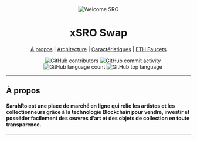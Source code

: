 <div>
<div align="center">
  <img alt="Welcome SRO" src="https://ipfs.io/ipfs/QmbdSfiJuBP2XRcM1wuLWMCXLhRoQTvYM8fHYRwyHcKxoa">
  </div>
    <h1 align="center"><b>xSRO Swap</b></h1>
    <div align="center">
    <a href="#swap-about">À propos</a> 
      |
    <a href="#swap-design">Architecture</a>
      |
    <a href="#swap-feature">Caractéristiques</a>
      |
    <a href="#contract-faucets">ETH Faucets</a>
  </div>
</div>
<div >
  <ul align="center">
    <img alt="GitHub contributors" src="https://img.shields.io/github/contributors/SRO-SarahRo/xsro-front">
    <img alt="GitHub commit activity" src="https://img.shields.io/github/commit-activity/m/SRO-SarahRo/xsro-front">
    <img alt="GitHub language count" src="https://img.shields.io/github/languages/count/SRO-SarahRo/xsro-front">
    <img alt="GitHub top language" src="https://img.shields.io/github/languages/top/SRO-SarahRo/xsro-front">
  </ul>
</div>

----

<div>
  <h2><b>À propos</b></h2>
  <h4 id="swap-about" > <b>SarahRo</b> est une place de marché en ligne qui relie les artistes et les collectionneurs grâce à la technologie Blockchain pour vendre, investir et posséder facilement des œuvres d’art et des objets de collection en toute transparence. </h4>
</div>

----


